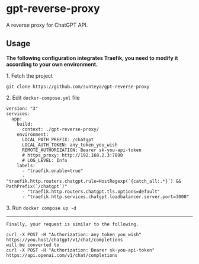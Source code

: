 # gpt-reverse-proxy

A reverse proxy for ChatGPT API.

## Usage

**The following configuration integrates Traefik, you need to modify it according to your own environment.**

1\. Fetch the project
```
git clone https://github.com/sunteya/gpt-reverse-proxy
```

2\. Edit `docker-compose.yml` file

```
version: "3"
services:
  app:
    build:
      context: ./gpt-reverse-proxy/
    environment:
      LOCAL_PATH_PREFIX: /chatgpt
      LOCAL_AUTH_TOKEN: any_token_you_wish
      REMOTE_AUTHORIZATION: Bearer sk-you-api-token
      # https_proxy: http://192.168.2.3:7890
      # LOG_LEVEL: Info
    labels:
      - "traefik.enable=true"
      - "traefik.http.routers.chatgpt.rule=HostRegexp(`{catch_all:.*}`) && PathPrefix(`/chatgpt`)"
      - "traefik.http.routers.chatgpt.tls.options=default"
      - "traefik.http.services.chatgpt.loadbalancer.server.port=3000"
```

3\. Run `docker compose up -d`

<hr>

```
Finally, your request is similar to the following.

curl -X POST -H "Authorization: any_token_you_wish" https://you.host/chatgpt/v1/chat/completions
will be converted to
curl -X POST -H "Authorization: Bearer sk-you-api-token" https://api.openai.com/v1/chat/completions
```
